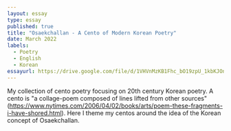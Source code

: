 ```yaml
---
layout: essay
type: essay
published: true
title: "Osaekchallan - A Cento of Modern Korean Poetry"
date: March 2022
labels:
  - Poetry
  - English
  - Korean
essayurl: https://drive.google.com/file/d/1VHVnMzKB1Fhc_bO19zpU_1kbKJOn4GIX/view?usp=drive_link
---
```

My collection of cento poetry focusing on 20th century Korean poetry. A cento is "a collage-poem composed of lines lifted from other sources" (https://www.nytimes.com/2006/04/02/books/arts/poem-these-fragments-i-have-shored.html). Here I theme my centos around the idea of
the Korean concept of Osaekchallan.
